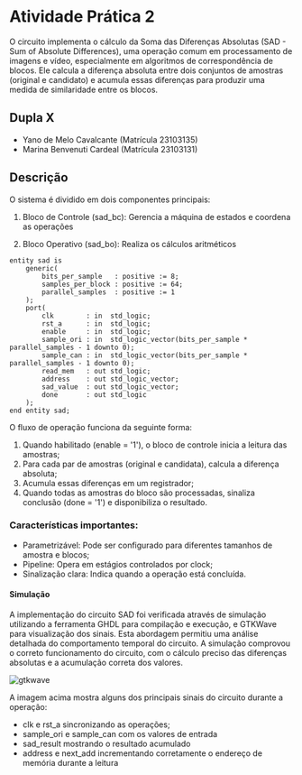 # Atividade Prática 2

O circuito implementa o cálculo da Soma das Diferenças Absolutas (SAD - Sum of Absolute Differences), uma operação comum em processamento de imagens e vídeo, especialmente em algoritmos de correspondência de blocos. Ele calcula a diferença absoluta entre dois conjuntos de amostras (original e candidato) e acumula essas diferenças para produzir uma medida de similaridade entre os blocos.

## Dupla X

- Yano de Melo Cavalcante (Matrícula 23103135)
- Marina Benvenuti Cardeal (Matrícula 23103131)

## Descrição

O sistema é dividido em dois componentes principais:

1. Bloco de Controle (sad_bc): Gerencia a máquina de estados e coordena as operações

2. Bloco Operativo (sad_bo): Realiza os cálculos aritméticos

```
entity sad is
    generic(
        bits_per_sample   : positive := 8;
        samples_per_block : positive := 64;
        parallel_samples  : positive := 1
    );
    port(
        clk        : in  std_logic;
        rst_a      : in  std_logic;
        enable     : in  std_logic;
        sample_ori : in  std_logic_vector(bits_per_sample * parallel_samples - 1 downto 0);
        sample_can : in  std_logic_vector(bits_per_sample * parallel_samples - 1 downto 0);
        read_mem   : out std_logic;
        address    : out std_logic_vector;
        sad_value  : out std_logic_vector;
        done       : out std_logic
    );
end entity sad;
```

O fluxo de operação funciona da seguinte forma:
1. Quando habilitado (enable = '1'), o bloco de controle inicia a leitura das amostras;
2. Para cada par de amostras (original e candidata), calcula a diferença absoluta;
3. Acumula essas diferenças em um registrador;
4. Quando todas as amostras do bloco são processadas, sinaliza conclusão (done = '1') e disponibiliza o resultado.

### Características importantes: 
* Parametrizável: Pode ser configurado para diferentes tamanhos de amostra e blocos;
* Pipeline: Opera em estágios controlados por clock;
* Sinalização clara: Indica quando a operação está concluída.

#### Simulação

A implementação do circuito SAD foi verificada através de simulação utilizando a ferramenta GHDL para compilação e execução, e GTKWave para visualização dos sinais. Esta abordagem permitiu uma análise detalhada do comportamento temporal do circuito. A simulação comprovou o correto funcionamento do circuito, com o cálculo preciso das diferenças absolutas e a acumulação correta dos valores.

![gtkwave](https://github.com/user-attachments/assets/059c255e-6c4a-4120-95fd-5c9c2dc810ac)

A imagem acima mostra alguns dos principais sinais do circuito durante a operação:
* clk e rst_a sincronizando as operações;
* sample_ori e sample_can com os valores de entrada
* sad_result mostrando o resultado acumulado
* address e next_add incrementando corretamente o endereço de memória durante a leitura
